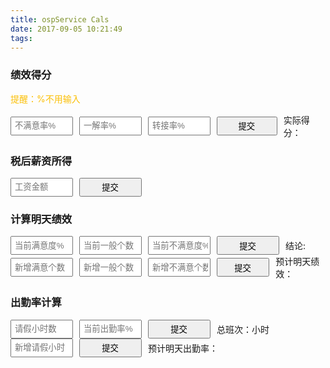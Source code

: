 ```yaml
---
title: ospService Cals
date: 2017-09-05 10:21:49
tags:
---
```


<script>
var _hmt = _hmt || [];
(function() {
  var hm = document.createElement("script");
  hm.src = "https://hm.baidu.com/hm.js?55cd88d2127e1e7e0d8a8e6b5b6a8c59";
  var s = document.getElementsByTagName("script")[0]; 
  s.parentNode.insertBefore(hm, s);
})();
</script>


<script type="text/javascript">
		function calculate(){
			var m=document.getElementById("bumanyi").value*1;
			var y=document.getElementById("yijie").value*1;
			var z=document.getElementById("zhuanjie").value*1;

			document.getElementById("result").innerHTML=((100-m)*0.4+(100-z+y)*0.3).toFixed(2);
			// alert(m+","+y+","+z);
		}

		function calmoney(){
			var money=document.getElementById("gongzi").value*1;
			var oldGet= money>800?((money-800)*0.8+800).toFixed(3):money ;
			var newGet;
			var mores="";
			if(money<515){
			    newGet=money;
			}else{
			    var a=(money/1.03).toFixed(2);
			    var zengzhi=(a*0.03).toFixed(2);
			    var chengjian=(zengzhi*0.07).toFixed(2);
			    var jiaofu=(zengzhi*0.03).toFixed(2);
			    var difangjiaofu=(zengzhi*0.02).toFixed(2);
			    var geren=(money-zengzhi-chengjian-jiaofu-difangjiaofu);
			    geren=((geren>4000)?geren*0.16:(geren>800?((geren-800)*0.2):0)).toFixed(2);
			    newGet=money-zengzhi-chengjian-jiaofu-difangjiaofu-geren;
			    mores="(增值税："+zengzhi+" 城建税："+chengjian+" 教附税："+jiaofu+" 地方教附税："+difangjiaofu+" 个人所得税"+geren+")";
			}
			document.getElementById("realMoney").innerHTML="旧版税后:"+(oldGet*1).toFixed(2)+"<br/>新版税后:"+(newGet*1).toFixed(2)+mores;
		}

		var manyiAll=0;
		var bumanyiAll=0;
		var yibanAll=0;
		function calEvaluate(){
			var manyidu=document.getElementById("manyidu").value/100;
			yibanAll=document.getElementById("yiban").value*1;
			var bumanyidu=document.getElementById("bumanyidu").value/100;
			if(yibanAll==0){ 
				alert("一般为0，无法计算哦~");
				return;
			}
			var all=Math.round(yibanAll/(1-manyidu-bumanyidu));
			manyiAll=Math.round(all*manyidu);
			bumanyiAll=Math.round(all*bumanyidu);

			document.getElementById("evaluate").innerHTML="总评价个数："+all+" 满意个数："+manyiAll+" 不满意个数："+bumanyiAll;
		}

		function calNewEvaluate(){
			var manyinum=document.getElementById("manyinum").value*1+manyiAll;
			var yibannum=document.getElementById("yibannum").value*1+yibanAll;
			var bumanyinum=document.getElementById("bumanyinum").value*1+bumanyiAll;

			var all=manyinum+yibannum+bumanyinum;
			document.getElementById("predictevaluate").innerHTML=" 满意度："+(manyinum/all).toFixed(4)*100+"% 不满意度："+(bumanyinum/all).toFixed(4)*100+"%";
		}

		var allDutyNum=0;
		var qingjia=0;
		function calAllDutyNum(){
			qingjia=document.getElementById("qingjia").value*1
			var chuqin=document.getElementById("chuqin").value*1;

			allDutyNum=Math.round(qingjia/(1-chuqin/100));
			document.getElementById("allDutyNum").innerHTML=allDutyNum;
		}

		function calNewDutyNum(){
			var newQingjia=document.getElementById("newQingjia").value*1;

			document.getElementById("predictDutyNum").innerHTML=(1-(newQingjia+qingjia)/(allDutyNum+newQingjia)).toFixed(4)*100+"%";
		}

</script>

<style>
/* 用来控制 垂直居中  或者完全居中  start*/
.verMidTabDad{/*控制居中方式一：父节点*/
    display: table;
}
.verMidTabSon{/*控制居中方式一：子节点*/
    display: table-cell;
    vertical-align: middle;
}
.verMidIFDad{/*控制居中方式二.1：父节点*/
    display: inline-flex;
}
.verMidFDad{/*控制居中方式二.2：父节点*/
    display: flex;
}
.verMidIFSon{/*控制居中方式二：子节点*/
    margin-top: auto;
    margin-bottom: auto;
}
.verMidIFSon2{/*控制居中方式二：子节点*/
    margin: auto;
}
/* 用来控制 垂直居中  或者完全居中  end  */

/* 用来控制文字超出部分...  start*/
.wordFixed{
    white-space: nowrap;
    text-overflow: ellipsis;
    overflow: hidden;
}
/* 用来控制文字超出部分...  end  */

.osp_grade input{
    padding-left:5px;
    width:100px;
    height:30px;
    margin-right:10px;
}
</style>

### 绩效得分

<p style="color: #FBBF05">提醒：%不用输入</p>

<div class="verMidFDad osp_grade">
	<input type="text" placeholder="不满意率%" id="bumanyi" class="verMidIFSon"/>
	<input type="text" placeholder="一解率%" id="yijie" class="verMidIFSon"/>
	<input type="text" placeholder="转接率%" id="zhuanjie" class="verMidIFSon"/>
	<input type="button" value="提交" onclick="calculate()" class="verMidIFSon"/>
	<p class="verMidIFSon">实际得分：<span id="result"></span></p>
</div>

### 税后薪资所得
<div class="verMidFDad osp_grade">
    <input type="text" placeholder="工资金额" id="gongzi" class="verMidIFSon"/>
    <input type="button" value="提交" onclick="calmoney()" class="verMidIFSon"/>
    <p class="verMidIFSon"><span id="realMoney"></span></p>
</div>

### 计算明天绩效
<div class="verMidFDad osp_grade">
    <input type="text" placeholder="当前满意度%" id="manyidu"  class="verMidIFSon"/>
    <input type="text" placeholder="当前一般个数" id="yiban"  class="verMidIFSon"/>
    <input type="text" placeholder="当前不满意度%" id="bumanyidu"  class="verMidIFSon"/>
    <input type="button" value="提交" onclick="calEvaluate()"  class="verMidIFSon"/>
    <p  class="verMidIFSon">结论:<span id="evaluate"></span></p>
</div>
<div class="verMidFDad osp_grade">
    <input type="text" placeholder="新增满意个数" id="manyinum"  class="verMidIFSon"/>
    <input type="text" placeholder="新增一般个数" id="yibannum"  class="verMidIFSon"/>
    <input type="text" placeholder="新增不满意个数" id="bumanyinum"  class="verMidIFSon"/>
    <input type="button" value="提交" onclick="calNewEvaluate()"  class="verMidIFSon"/>
    <p  class="verMidIFSon">预计明天绩效：<span id="predictevaluate"></span></p>
</div>

### 出勤率计算
<div class="verMidFDad osp_grade">
    <input type="text" placeholder="请假小时数" id="qingjia"  class="verMidIFSon"/>
    <input type="text" placeholder="当前出勤率%" id="chuqin"  class="verMidIFSon"/>
    <input type="button" value="提交" onclick="calAllDutyNum()"  class="verMidIFSon"/>
    <p  class="verMidIFSon">总班次：<span id="allDutyNum"></span>小时</p>
</div>
<div class="verMidFDad osp_grade">
	<input type="text" placeholder="新增请假小时" id="newQingjia"  class="verMidIFSon"/>
	<input type="button" value="提交" onclick="calNewDutyNum()"  class="verMidIFSon"/>
	<p  class="verMidIFSon">预计明天出勤率：<span id="predictDutyNum"></span></p>
</div>


